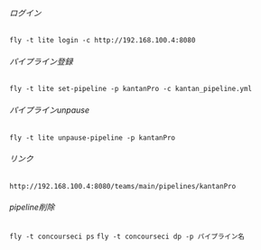 ###### ログイン 
`fly -t lite login -c http://192.168.100.4:8080`
###### パイプライン登録
`fly -t lite set-pipeline -p kantanPro -c kantan_pipeline.yml`
###### パイプラインunpause
`fly -t lite unpause-pipeline -p kantanPro`
###### リンク
`http://192.168.100.4:8080/teams/main/pipelines/kantanPro`
###### pipeline削除
`fly -t concourseci ps`
`fly -t concourseci dp -p パイプライン名`